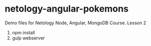 # netology-angular-pokemons
Demo files for Netology Node, Angular, MongoDB Course. Lesson 2

1. npm install
2. gulp webserver

